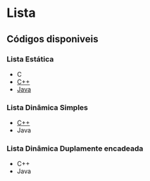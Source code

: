 # Lista

## Códigos disponiveis

### Lista Estática

- C
- [C++](./estatica/Lista.cpp)
- [Java](./estatica/Lista.java)

### Lista Dinâmica Simples

- [C++](./dinamica/ListaSimples.cpp)
- Java

### Lista Dinâmica Duplamente encadeada

- C++
- Java